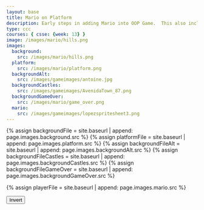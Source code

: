 ```yaml
---
layout: base
title: Mario on Platform
description: Early steps in adding Mario into OOP Game.  This also includes a level change.
type: ccc
courses: { csse: {week: 13} }
image: /images/mario/hills.png
images:
  background:
    src: /images/mario/hills.png
  platform:
    src: /images/mario/platform.png
  backgroundAlt:
    src: /images/gameimages/antoine.jpg
  backgroundCastles:
    src: /images/gameimages/AvenidaTown_87.png
  backgroundGameOver:
    src: /images/mario/game_over.png
  mario:
    src: /images/gameimages/lopezspritesheet3.png
---
```

<!-- Liquid code, run by Jekyll, used to define location of asset(s) -->
{% assign backgroundFile = site.baseurl | append: page.images.background.src %}
{% assign platformFile = site.baseurl | append: page.images.platform.src %}
{% assign backgroundFileAlt = site.baseurl | append: page.images.backgroundAlt.src %}
{% assign backgroundFileCastles = site.baseurl | append: page.images.backgroundCastles.src %}
{% assign backgroundFileGameOver = site.baseurl | append: page.images.backgroundGameOver.src %}

{% assign playerFile = site.baseurl | append: page.images.mario.src %}

<style>
    #controls {
        position: relative;
        z-index: 2; /*Ensure the controls are on top*/
    }
</style>

<!-- Prepare DOM elements -->
<!-- Wrap both the canvas and controls in a container div -->
<div id="canvasContainer">
    <div id="controls"> <!-- Controls -->
        <!-- Background controls -->
        <button id="toggleCanvasEffect">Invert</button>
    </div>
</div>


<script type="module">
    import GameEnv from '{{site.baseurl}}/assets/js/mario/GameEnv.js';
    import GameLevel from '{{site.baseurl}}/assets/js/mario/GameLevel.js';
    import GameManager from '{{site.baseurl}}/assets/js/mario/GameManager.js';

    // Setup Globals
    GameEnv.gameSpeed = 2;
    GameEnv.gravity = 3;

    // Level One completion
    function testerCompletion() {
        console.log(GameEnv.player?.x)
        if (GameEnv.player?.x > 500) {
            return true;
        } else {
            return false;
        }
    }

    // Initalize different levels to game
    var levels = [ new GameLevel(), new GameLevel(), new GameLevel(), new GameLevel() ];
    // mario hills
    levels[0].setBackgroundFile('{{backgroundFile}}');
    levels[0].setPlatformFile(`{{platformFile}}`);
    levels[0].setPlayerFile(`{{playerFile}}`);
    levels[0].setNextLevel(levels[1]);
    levels[0].setIsComplete(testerCompletion);
    // alien planet
    levels[1].setBackgroundFile('{{backgroundFileAlt}}');
    levels[1].setPlatformFile(`{{platformFile}}`);
    levels[1].setPlayerFile(`{{playerFile}}`);
    levels[1].setNextLevel(levels[2]);
    levels[1].setIsComplete(testerCompletion);
    // castles, no platform
    levels[2].setBackgroundFile('{{backgroundFileCastles}}');
    //levels[2].setPlatformFile(`{{platformFile}}`);
    levels[2].setPlayerFile(`{{playerFile}}`);
    levels[2].setNextLevel(levels[3]);
    levels[2].setIsComplete(testerCompletion);
    // mario hills, no player
    levels[3].setBackgroundFile('{{backgroundFileGameOver}}');

    // create listeners
    toggleCanvasEffect.addEventListener('click', GameEnv.toggleInvert);
    window.addEventListener('resize', GameEnv.resize);

    // start game
    await GameManager.startGame( levels[0] );

</script>
